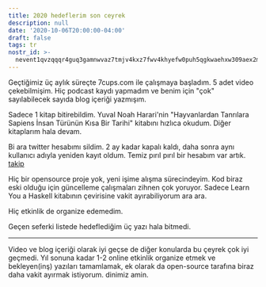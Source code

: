 ```yaml
---
title: 2020 hedeflerim son ceyrek
description: null
date: '2020-10-06T20:00:00-04:00'
draft: false
tags: tr
nostr_id: >-
  nevent1qvzqqqr4guq3gamnwvaz7tmjv4kxz7fwv4khyefw0puh5qgkwaehxw309aex2mrp0yhxummnw3ezucnpdejqz9rhwden5te0wfjkccte9ejxzmt4wvhxjmcprpmhxue69uhhyetvv9ujuumwdae8gtnnda3kjctvqyxhwumn8ghj7mn0wvhxcmmvqyt8wumn8ghj7un9d3shjtnswf5k6ctv9ehx2aqppamhxue69uhkummnw3ezumt0d5q3vamnwvaz7tmjv4kxz7fwdehhxtnnda3kjctvqyd8wumn8ghj7ctjw35kxmr9wvhxcctev4erxtnwv4mhxqg7waehxw309akkcuewv94kgetwd9azuetyw5h8gu30dehhxarjqqsd06pa2nncc68925pdnsd7rkrk68x9q32kt5825476yk38utsnhxcx97vvu
---
```



Geçtiğimiz üç aylık süreçte 7cups.com ile çalışmaya başladım. 5 adet video çekebilmişim. Hiç podcast kaydı yapmadım ve benim için "çok" sayılabilecek sayıda blog içeriği yazmışım.  
<!--more-->
Sadece 1 kitap bitirebildim. Yuval Noah Harari'nin "Hayvanlardan Tanrılara Sapiens
İnsan Türünün Kısa Bir Tarihi" kitabını hızlıca okudum. Diğer kitaplarım hala devam.

Bi ara twitter hesabımı sildim. 2 ay kadar kapalı kaldı, daha sonra aynı kullanıcı adıyla yeniden kayıt oldum. Temiz pırıl pırıl bir hesabım var artık. [takip](https://twitter.com/delirehberi)

Hiç bir opensource proje yok, yeni işime alışma sürecindeyim. Kod biraz eski olduğu için güncelleme çalışmaları zihnen çok yoruyor. Sadece Learn You a Haskell kitabının çevirisine vakit ayırabiliyorum ara ara.

Hiç etkinlik de organize edemedim.

Geçen seferki listede hedeflediğim üç yazı hala bitmedi.

---

Video ve blog içeriği olarak iyi geçse de diğer konularda bu çeyrek çok iyi geçmedi. Yıl sonuna kadar 1-2 online etkinlik organize etmek ve bekleyen(inş) yazıları tamamlamak, ek olarak da open-source tarafına biraz daha vakit ayırmak istiyorum. dinimiz amin.

